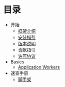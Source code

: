 # 目录

*  开始
    * [框架介绍](about/spiral.md)
    * [安装指引](about/install.md)
    * [版本说明](about/semver.md)
    * [贡献指引](about/contributing.md)
    * [许可协议](/license.md)
* Basics
    * [Application Workers](basic/workers.md)
* 速查手册
    * [脚手架](cookbook/scaffolding.md)
